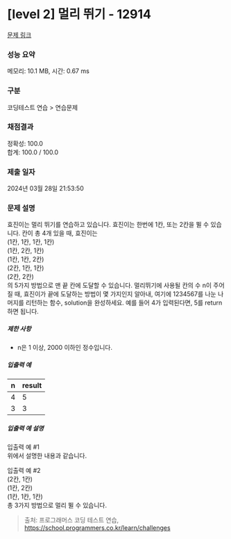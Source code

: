 # [level 2] 멀리 뛰기 - 12914 

[문제 링크](https://school.programmers.co.kr/learn/courses/30/lessons/12914) 

### 성능 요약

메모리: 10.1 MB, 시간: 0.67 ms

### 구분

코딩테스트 연습 > 연습문제

### 채점결과

정확성: 100.0<br/>합계: 100.0 / 100.0

### 제출 일자

2024년 03월 28일 21:53:50

### 문제 설명

<p element-id="186">효진이는 멀리 뛰기를 연습하고 있습니다. 효진이는 한번에 1칸, 또는 2칸을 뛸 수 있습니다. 칸이 총 4개 있을 때, 효진이는<br element-id="185">
(1칸, 1칸, 1칸, 1칸)<br element-id="184">
(1칸, 2칸, 1칸)<br element-id="183">
(1칸, 1칸, 2칸)<br element-id="182">
(2칸, 1칸, 1칸)<br element-id="181">
(2칸, 2칸)<br element-id="180">
의 5가지 방법으로 맨 끝 칸에 도달할 수 있습니다. 멀리뛰기에 사용될 칸의 수 n이 주어질 때, 효진이가 끝에 도달하는 방법이 몇 가지인지 알아내, 여기에 1234567를 나눈 나머지를 리턴하는 함수, solution을 완성하세요. 예를 들어 4가 입력된다면, 5를 return하면 됩니다.</p>

<h5 element-id="179">제한 사항</h5>

<ul element-id="178">
<li element-id="177">n은 1 이상, 2000 이하인 정수입니다.</li>
</ul>

<h5 element-id="176">입출력 예</h5>
<table class="table" element-id="175">
        <thead element-id="174"><tr element-id="173">
<th element-id="172">n</th>
<th element-id="171">result</th>
</tr>
</thead>
        <tbody element-id="170"><tr element-id="169">
<td element-id="168">4</td>
<td element-id="167">5</td>
</tr>
<tr element-id="166">
<td element-id="165">3</td>
<td element-id="164">3</td>
</tr>
</tbody>
      </table>
<h5 element-id="163">입출력 예 설명</h5>

<p element-id="162">입출력 예 #1<br element-id="161">
위에서 설명한 내용과 같습니다.</p>

<p element-id="160">입출력 예 #2<br element-id="159">
(2칸, 1칸)<br element-id="158">
(1칸, 2칸)<br element-id="157">
(1칸, 1칸, 1칸)<br element-id="156">
총 3가지 방법으로 멀리 뛸 수 있습니다.</p>


> 출처: 프로그래머스 코딩 테스트 연습, https://school.programmers.co.kr/learn/challenges